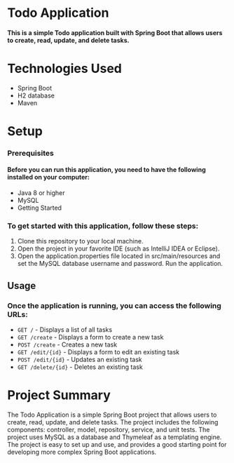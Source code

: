 # Todo Application
#### This is a simple Todo application built with Spring Boot that allows users to create, read, update, and delete tasks.

# Technologies Used
- Spring Boot
- H2 database
- Maven

# Setup
### Prerequisites
#### Before you can run this application, you need to have the following installed on your computer:

- Java 8 or higher
- MySQL
- Getting Started

### To get started with this application, follow these steps:

1. Clone this repository to your local machine.
2. Open the project in your favorite IDE (such as IntelliJ IDEA or Eclipse).
3. Open the application.properties file located in src/main/resources and set the MySQL database username and password.
Run the application.

## Usage
### Once the application is running, you can access the following URLs:

- `GET /` - Displays a list of all tasks
- `GET /create` - Displays a form to create a new task
- `POST /create` - Creates a new task
- `GET /edit/{id}` - Displays a form to edit an existing task
- `POST /edit/{id}` - Updates an existing task
- `GET /delete/{id}` - Deletes an existing task

# Project Summary
The Todo Application is a simple Spring Boot project that allows users to create, read, update, and delete tasks. The project includes the following components: controller, model, repository, service, and unit tests. The project uses MySQL as a database and Thymeleaf as a templating engine. The project is easy to set up and use, and provides a good starting point for developing more complex Spring Boot applications.
